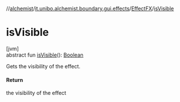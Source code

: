 //[alchemist](../../../index.md)/[it.unibo.alchemist.boundary.gui.effects](../index.md)/[EffectFX](index.md)/[isVisible](is-visible.md)

# isVisible

[jvm]\
abstract fun [isVisible](is-visible.md)(): [Boolean](https://kotlinlang.org/api/latest/jvm/stdlib/kotlin/-boolean/index.html)

Gets the visibility of the effect.

#### Return

the visibility of the effect
